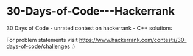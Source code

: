 # 30-Days-of-Code---Hackerrank
30 Days of Code - unrated contest on hackerrank - C++ solutions

For problem statements visit https://www.hackerrank.com/contests/30-days-of-code/challenges :)
